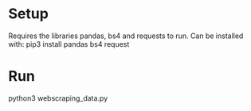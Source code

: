 # Setup
Requires the libraries pandas, bs4 and requests to run.
Can be installed with:
pip3 install pandas bs4 request

# Run
python3 webscraping_data.py